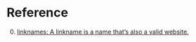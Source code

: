# Reference

0. [linknames: A linkname is a name that’s also a valid website.](https://linknam.es/)

